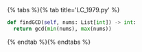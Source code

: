 {% tabs %}{% tab title='LC_1979.py' %}

```py
def findGCD(self, nums: List[int]) -> int:
  return gcd(min(nums), max(nums))
```

{% endtab %}{% endtabs %}
